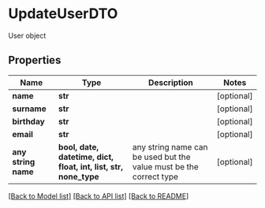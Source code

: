 # UpdateUserDTO

User object

## Properties
Name | Type | Description | Notes
------------ | ------------- | ------------- | -------------
**name** | **str** |  | [optional] 
**surname** | **str** |  | [optional] 
**birthday** | **str** |  | [optional] 
**email** | **str** |  | [optional] 
**any string name** | **bool, date, datetime, dict, float, int, list, str, none_type** | any string name can be used but the value must be the correct type | [optional]

[[Back to Model list]](../README.md#documentation-for-models) [[Back to API list]](../README.md#documentation-for-api-endpoints) [[Back to README]](../README.md)


